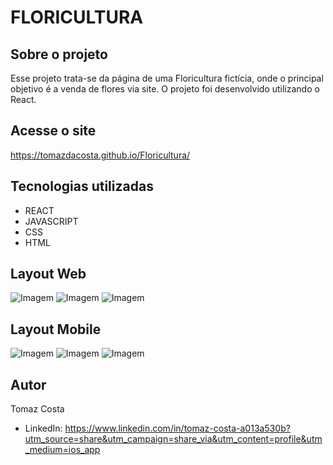 # FLORICULTURA

## Sobre o projeto

Esse projeto trata-se da página de uma Floricultura fictícia, onde o principal objetivo é a venda de flores via site. O projeto foi desenvolvido utilizando o React.

## Acesse o site

https://tomazdacosta.github.io/Floricultura/

## Tecnologias utilizadas

- REACT
- JAVASCRIPT
- CSS
- HTML

## Layout Web

![Imagem](https://github.com/user-attachments/assets/769c2a6f-d7aa-4d49-990a-6577d3059e4d)
![Imagem](https://github.com/user-attachments/assets/f526e71d-0dac-4283-b729-946cd1a4c8a5)
![Imagem](https://github.com/user-attachments/assets/ab95de49-0d50-43b0-a61b-5f9e72aede5e)

## Layout Mobile

![Imagem](https://github.com/user-attachments/assets/222b1ca4-b482-440e-b673-e43a32f64305)
![Imagem](https://github.com/user-attachments/assets/2ef61777-68b9-4142-affd-4c7355afac4a)
![Imagem](https://github.com/user-attachments/assets/d20f709e-696b-4300-84b8-7ffac5f3e997)

## Autor

Tomaz Costa

- LinkedIn: https://www.linkedin.com/in/tomaz-costa-a013a530b?utm_source=share&utm_campaign=share_via&utm_content=profile&utm_medium=ios_app
